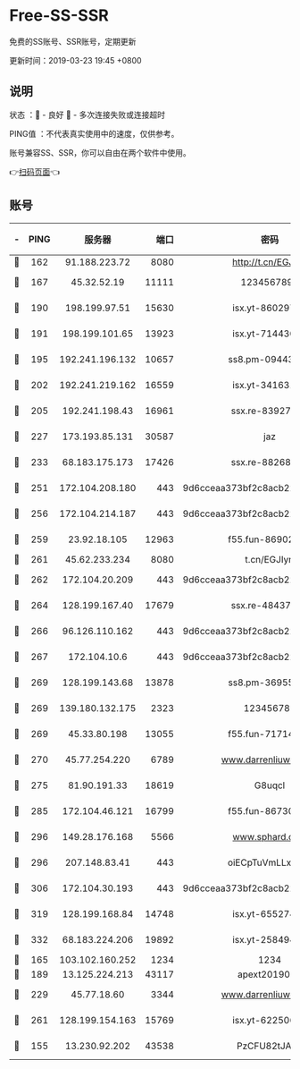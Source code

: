 # Free-SS-SSR

免费的SS账号、SSR账号，定期更新

更新时间：2019-03-23 19:45 +0800

## 说明

状态     ：🙂 - 良好 🙁 - 多次连接失败或连接超时

PING值   ：不代表真实使用中的速度，仅供参考。

账号兼容SS、SSR，你可以自由在两个软件中使用。

👉[扫码页面](https://liesauer.github.io/Free-SS-SSR/)👈

## 账号

|-|PING|服务器|端口|密码|加密方式|区域|
|:----:|:----:|:-----:|-----:|:----:|:----:|:----:|
|🙂|162|91.188.223.72|8080|http://t.cn/EGJIyrl|rc4-md5|RU|
|🙂|167|45.32.52.19|11111|1234567890|aes-256-cfb|JP|
|🙂|190|198.199.97.51|15630|isx.yt-86029776|aes-256-cfb|US|
|🙂|191|198.199.101.65|13923|isx.yt-71443072|aes-256-cfb|US|
|🙂|195|192.241.196.132|10657|ss8.pm-09443991|aes-256-cfb|US|
|🙂|202|192.241.219.162|16559|isx.yt-34163162|aes-256-cfb|US|
|🙂|205|192.241.198.43|16961|ssx.re-83927366|aes-256-cfb|US|
|🙂|227|173.193.85.131|30587|jaz|aes-256-cfb|US|
|🙂|233|68.183.175.173|17426|ssx.re-88268123|aes-256-cfb|US|
|🙂|251|172.104.208.180|443|9d6cceaa373bf2c8acb22e60b6a58be6|aes-256-cfb|US|
|🙂|256|172.104.214.187|443|9d6cceaa373bf2c8acb22e60b6a58be6|aes-256-cfb|US|
|🙂|259|23.92.18.105|12963|f55.fun-86902883|aes-256-cfb|US|
|🙂|261|45.62.233.234|8080|t.cn/EGJIyrl|rc4-md5|CA|
|🙂|262|172.104.20.209|443|9d6cceaa373bf2c8acb22e60b6a58be6|aes-256-cfb|US|
|🙂|264|128.199.167.40|17679|ssx.re-48437316|aes-256-cfb|SG|
|🙂|266|96.126.110.162|443|9d6cceaa373bf2c8acb22e60b6a58be6|aes-256-cfb|US|
|🙂|267|172.104.10.6|443|9d6cceaa373bf2c8acb22e60b6a58be6|aes-256-cfb|US|
|🙂|269|128.199.143.68|13878|ss8.pm-36955198|aes-256-cfb|SG|
|🙂|269|139.180.132.175|2323|123456789|aes-256-cfb|SG|
|🙂|269|45.33.80.198|13055|f55.fun-71714791|aes-256-cfb|US|
|🙂|270|45.77.254.220|6789|www.darrenliuwei.com|aes-256-cfb|SG|
|🙂|275|81.90.191.33|18619|G8uqcl|aes-256-cfb|US|
|🙂|285|172.104.46.121|16799|f55.fun-86730796|aes-256-cfb|SG|
|🙂|296|149.28.176.168|5566|www.sphard.com|aes-256-cfb|AU|
|🙂|296|207.148.83.41|443|oiECpTuVmLLxk4Ts|aes-256-cfb|AU|
|🙂|306|172.104.30.193|443|9d6cceaa373bf2c8acb22e60b6a58be6|aes-256-cfb|US|
|🙂|319|128.199.168.84|14748|isx.yt-65527491|aes-256-cfb|SG|
|🙂|332|68.183.224.206|19892|isx.yt-25849474|aes-256-cfb|SG|
|🙂|165|103.102.160.252|1234|1234|rc4-md5|JP|
|🙂|189|13.125.224.213|43117|apext2019005|chacha20|KR|
|🙂|229|45.77.18.60|3344|www.darrenliuwei.com|aes-256-cfb|JP|
|🙂|261|128.199.154.163|15769|isx.yt-62250628|aes-256-cfb|SG|
|🙁|155|13.230.92.202|43538|PzCFU82tJAdZ|aes-256-cfb|JP|
